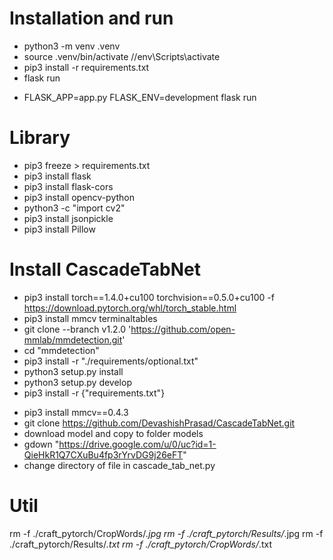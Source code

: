 # Installation and run

- python3 -m venv .venv
- source .venv/bin/activate //env\Scripts\activate
- pip3 install -r requirements.txt
- flask run
<!-- python -m flask run -->
- FLASK_APP=app.py FLASK_ENV=development flask run

# Library
- pip3 freeze > requirements.txt
- pip3 install flask
- pip3 install flask-cors
- pip3 install opencv-python
- python3 -c "import cv2"
- pip3 install jsonpickle
- pip3 install Pillow

# Install CascadeTabNet
- pip3 install torch==1.4.0+cu100 torchvision==0.5.0+cu100 -f https://download.pytorch.org/whl/torch_stable.html
- pip3 install mmcv terminaltables
- git clone --branch v1.2.0 'https://github.com/open-mmlab/mmdetection.git'
- cd "mmdetection"
- pip3 install -r "./requirements/optional.txt"
- python3 setup.py install
- python3 setup.py develop
- pip3 install -r {"requirements.txt"}
<!-- - pip3 install pillow==6.2.1 -->
- pip3 install mmcv==0.4.3
- git clone https://github.com/DevashishPrasad/CascadeTabNet.git
- download model and copy to folder models
- gdown "https://drive.google.com/u/0/uc?id=1-QieHkR1Q7CXuBu4fp3rYrvDG9j26eFT"
- change directory of file in cascade_tab_net.py


# Util
rm -f ./craft_pytorch/CropWords/*.jpg
rm -f ./craft_pytorch/Results/*.jpg
rm -f ./craft_pytorch/Results/*.txt
rm -f ./craft_pytorch/CropWords/*.txt
